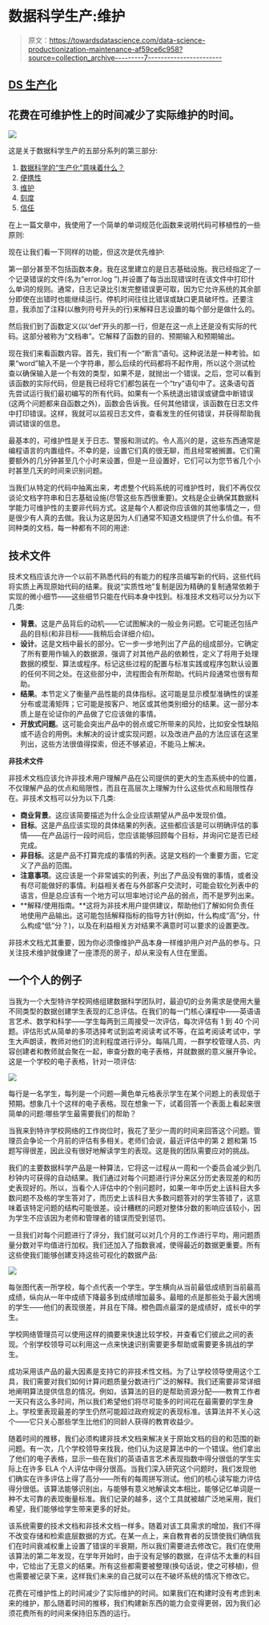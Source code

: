 # 数据科学生产:维护

> 原文：<https://towardsdatascience.com/data-science-productionization-maintenance-af59ce6c958?source=collection_archive---------7----------------------->

## [DS 生产化](https://towardsdatascience.com/tagged/ds-productionization)

## 花费在可维护性上的时间减少了实际维护的时间。

![](img/efc817b6386c600b601f2dbab64b0717.png)

这是关于数据科学生产的五部分系列的第三部分:

1.  [数据科学的“生产化”意味着什么？](/what-does-it-mean-to-productionize-data-science-82e2e78f044c)
2.  [便携性](/data-science-productionization-portability-f5d1a1f2f45b)
3.  [维护](/data-science-productionization-maintenance-af59ce6c958)
4.  [刻度](/data-science-productionization-scale-1884ca4e969e)
5.  [信任](/data-science-productionization-trust-b37f10b8f426)

在上一篇文章中，我使用了一个简单的单词规范化函数来说明代码可移植性的一些原则:

现在让我们看一下同样的功能，但这次是优先维护:

第一部分甚至不包括函数本身。我在这里建立的是日志基础设施。我已经指定了一个记录错误的文件(名为“error.log ”),并设置了每当出现错误时在该文件中打印什么单词的规则。通常，日志记录比引发完整错误更可取，因为它允许系统的其余部分即使在出错时也能继续运行。停机时间往往比错误或缺口更具破坏性。还要注意，我添加了注释(以散列符号开头的行)来解释日志设置的每个部分是做什么的。

然后我们到了函数定义(以‘def’开头的那一行，但是在这一点上还是没有实际的代码。这部分被称为“文档串”。它解释了函数的目的、预期输入和预期输出。

现在我们来看函数内容。首先，我们有一个“断言”语句。这种说法是一种考验。如果“word”输入不是一个字符串，那么后续的代码都将不起作用，所以这个测试检查以确保输入是一个有效的类型，如果不是，就抛出一个错误。之后，您可以看到该函数的实际代码，但是我已经将它们都包装在一个“try”语句中了。这条语句首先尝试运行我们最初编写的所有代码。如果有一个系统退出错误或键盘中断错误(这两个问题都来自函数之外)，函数会告诉我。任何其他错误，该函数在日志文件中打印错误。这样，我就可以监视日志文件，查看发生的任何错误，并获得帮助我调试错误的信息。

最基本的，可维护性是关于日志、警报和测试的。令人高兴的是，这些东西通常是编程语言的内置组件。不幸的是，设置它们真的很无聊，而且经常被搁置。它们需要额外的几分钟甚至几个小时来设置，但是一旦设置好，它们可以为您节省几个小时甚至几天的时间来识别问题。

当我们从特定的代码中抽离出来，考虑整个代码系统的可维护性时，我们不再仅仅谈论文档字符串和日志基础设施(尽管这些东西很重要)。文档是企业确保其数据科学能力可维护性的主要非代码方式。这是每个人都说你应该做的其他事情之一，但是很少有人真的去做。我认为这是因为人们通常不知道文档提供了什么价值。有不同种类的文档，每一种都有不同的用途:

## **技术文件**

技术文档应该允许一个以前不熟悉代码的有能力的程序员编写新的代码，这些代码将实质上再现原始代码的结果。我说“实质性地”复制是因为精确的复制通常依赖于实现的微小细节——这些细节只能在代码本身中找到。标准技术文档可以分为以下几类:

*   **背景**。这是产品背后的动机——它试图解决的一般业务问题。它可能还包括产品的目标(和非目标——我稍后会详细介绍)。
*   **设计**。这是文档中最长的部分。它一步一步地列出了产品的组成部分。它确定了所有要用作输入的数据源，强调了对其他产品的依赖性，定义了将用于处理数据的模型、算法或程序。标记这些过程的配置与标准实践或程序包默认设置的任何不同之处。在这些部分中，流程图会有所帮助。代码片段通常也很有帮助。
*   **结果**。本节定义了衡量产品性能的具体指标。这可能是显示模型准确性的误差分布或混淆矩阵；它可能是按客户、地区或其他类别细分的结果。这一部分本质上是在论证你的产品做了它应该做的事情。
*   **开放式问题**。这可能会突出产品中的弱点或它所带来的风险，比如安全性缺陷或不适合的用例。未解决的设计或实现问题，以及改进产品的方法应该在这里列出，这些方法很值得探索，但还不够紧迫，不能马上解决。

**非技术文件**

非技术文档应该允许非技术用户理解产品在公司提供的更大的生态系统中的位置，不仅理解产品的优点和局限性，而且在高层次上理解为什么这些优点和局限性存在。非技术文档可以分为以下几类:

*   **商业背景**。这应该简要描述为什么企业应该期望从产品中发现价值。
*   **目标**。这是产品应该实现的具体结果的列表。这些都应该是可以明确评估的事情——在产品运行一段时间后，您应该能够回顾每个目标，并询问它是否已经完成。
*   **非目标**。这是产品不打算完成的事情的列表。这是文档的一个重要方面，它定义了产品的范围。
*   **注意事项**。这应该是一个非常诚实的列表，列出了产品没有做的事情，或者没有尽可能做好的事情。利益相关者在与外部客户交流时，可能会软化列表中的语言，但是总应该有一个地方可以坦率地讨论产品的弱点，而不是罗列出来。
*   **解释/使用指南。**这将为非技术用户提供建议，帮助他们了解如何负责任地使用产品输出。这可能包括解释指标的指导方针(例如，什么构成“高”分，什么构成“低”分？)，以及在利益相关方对结果不满意时可以要求的设置更改。

非技术文档尤其重要，因为你必须像维护产品本身一样维护用户对产品的参与。只关注技术维护就像建了一座漂亮的房子，却从来没有人住在里面。

## 一个个人的例子

当我为一个大型特许学校网络组建数据科学团队时，最迫切的业务需求是使用大量不同类型的数据创建学生表现的汇总评估。在我们的每一门核心课程中——英语语言艺术、数学和科学——学生每两到三周接受一次评估，每次评估有 1 到 40 个问题。评估形式从简单的多项选择考试到监考阅读考试不等，在监考阅读考试中，学生大声朗读，教师对他们的流利程度进行评分。每隔几周，一群学校管理人员、内容创建者和教师就会聚在一起，审查分数的电子表格，并就数据的意义展开争论。这是一个学校的电子表格，针对一项评估:

![](img/48d290c583f66faa4d473e3a47c705c5.png)

每行是一名学生，每列是一个问题—黄色单元格表示学生在某个问题上的表现低于预期。想象几十个这样的电子表格。现在想象一下，试着回答一个表面上看起来很简单的问题:哪些学生最需要我们的帮助？

当我来到特许学校网络的工作岗位时，我花了至少一周的时间来回答这个问题。管理员会争论一个月前的评估有多相关。老师们会说，最近评估中的第 2 题和第 15 题写得很差，因此没有很好地解读学生的表现。这是我的团队需要应对的挑战。

我们的主要数据科学产品是一种算法，它将这一过程从一周和一个委员会减少到几秒钟内可获得的自动结果。我们通过对每个问题进行评分来区分历史表现差的和历史表现好的。所以，当看个人评估中的个别问题时，如果一年中历史上该科目大多数问题不及格的学生答对了，而历史上该科目大多数问题答对的学生答错了，这意味着该特定问题的结构可能很差。设计糟糕的问题对整体分数的影响应该较小，因为学生不应该因为老师和管理者的错误而受到惩罚。

一旦我们对每个问题进行了评分，我们就可以对几个月的工作进行平均，用问题质量分数对平均值进行加权。我们还加入了指数衰减，使得最近的数据更重要。所有这些使我们能够创建支持这些可视化的数据产品:

![](img/cabfc2df8f247ee1c264dac1a1335e90.png)

每张图代表一所学校，每个点代表一个学生。学生横向从当前最低成绩到当前最高成绩，纵向从一年中成绩下降最多到成绩增加最多。最暗的点是那些处于最大困境的学生——他们的表现很差，并且在下降。橙色圆点最深的是成绩好，成长中的学生。

学校网络管理员可以使用这样的摘要来快速比较学校，并查看它们彼此之间的表现。个别学校领导可以利用这一点来快速识别需要更多帮助或需要更多挑战的学生。

成功采用该产品的最大因素是支持它的非技术性文档。为了让学校领导使用这个工具，我们需要对我们如何计算问题质量分数进行广泛的解释。我们还需要非常详细地阐明算法提供信息的情况。例如，该算法的目的是帮助资源分配——教育工作者一天只有这么多时间，所以我们希望他们将尽可能多的时间花在最需要的学生身上。学校里表现最差的学生仍然可能超过政府规定的表现标准。该算法并不关心这个——它只关心那些学生比他们的同龄人获得的教育收益少。

随着时间的推移，我们必须构建非技术文档来解决关于原始文档的目的和范围的新问题。有一次，几个学校领导来找我，他们认为这是算法中的一个错误。他们拿出了他们的电子表格，显示一些在我们的英语语言艺术表现指数中得分很低的学生实际上在许多 ELA 个人评估中得分很高。当我们深入研究这个问题时，我们发现他们确实在许多评估上得了高分——所有的每周拼写测试。他们的核心读写能力评估得分很低。该算法能够识别出，与能够有意义地解读文本相比，能够记忆单词是一种不太可靠的表现衡量标准。我们记录的越多，这个工具就被越广泛地采用，我们希望，我们能够给学生带来更多的好处。

该系统需要的技术文档和非技术文档一样多。随着对该工具需求的增加，我们不得不改变存储和检索底层数据的方式。在某一点上，来自教育者的反馈使我们确信我们在时间衰减权重上设置了错误的半衰期，所以我们需要进去修改它。我们在使用该算法的第二年发现，在学年开始时，由于没有足够的数据，在评估不太重的科目中，它给出了无意义的结果。所有这些都需要被整理(换句话说，使之可移植)，但也需要被记录下来，这样我们未来的自己就可以在不破坏系统的情况下修改它。

花费在可维护性上的时间减少了实际维护的时间。如果我们在构建时没有考虑到未来的维护，那么随着时间的推移，我们构建新东西的能力会变得更弱，因为我们必须花费所有的时间来保持旧东西的运行。